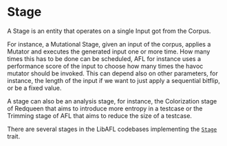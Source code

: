# Stage

A Stage is an entity that operates on a single Input got from the Corpus.

For instance, a Mutational Stage, given an input of the corpus, applies a Mutator and executes the generated input one or more time. How many times this has to be done can be scheduled, AFL for instance uses a performance score of the input to choose how many times the havoc mutator should be invoked. This can depend also on other parameters, for instance, the length of the input if we want to just apply a sequential bitflip, or be a fixed value.

A stage can also be an analysis stage, for instance, the Colorization stage of Redqueen that aims to introduce more entropy in a testcase or the Trimming stage of AFL that aims to reduce the size of a testcase.

There are several stages in the LibAFL codebases implementing the [`Stage`](https://docs.rs/libafl/0/libafl/stages/trait.Stage.html) trait.
